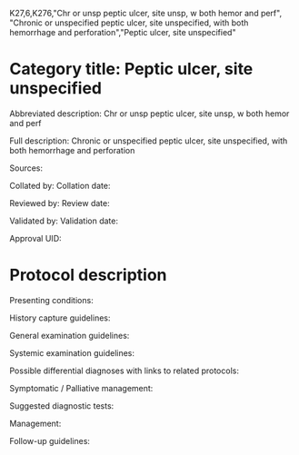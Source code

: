 K27,6,K276,"Chr or unsp peptic ulcer, site unsp, w both hemor and perf", "Chronic or unspecified peptic ulcer, site unspecified, with both hemorrhage and perforation","Peptic ulcer, site unspecified"
# Category title: Peptic ulcer, site unspecified

Abbreviated description: Chr or unsp peptic ulcer, site unsp, w both hemor and perf

Full description: Chronic or unspecified peptic ulcer, site unspecified, with both hemorrhage and perforation

Sources:

Collated by:
Collation date:

Reviewed by:
Review date:

Validated by:
Validation date:

Approval UID:

# Protocol description

Presenting conditions:

History capture guidelines:

General examination guidelines:

Systemic examination guidelines:

Possible differential diagnoses with links to related protocols:

Symptomatic / Palliative management:

Suggested diagnostic tests:

Management:

Follow-up guidelines:

